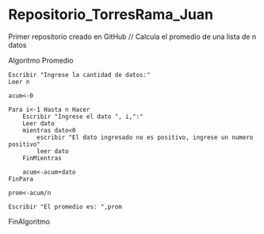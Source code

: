 # Repositorio_TorresRama_Juan
Primer repositorio creado en GitHub
// Calcula el promedio de una lista de n datos

Algoritmo Promedio
	
	Escribir "Ingrese la cantidad de datos:"
	Leer n
	
	acum<-0
	
	Para i<-1 Hasta n Hacer
		Escribir "Ingrese el dato ", i,":" 
		Leer dato
		mientras dato<0 
			escribir "El dato ingresado no es positivo, ingrese un numero positivo" 
			leer dato
		FinMientras
		
		acum<-acum+dato 
	FinPara
	
	prom<-acum/n
	
	Escribir "El promedio es: ",prom
	
FinAlgoritmo
